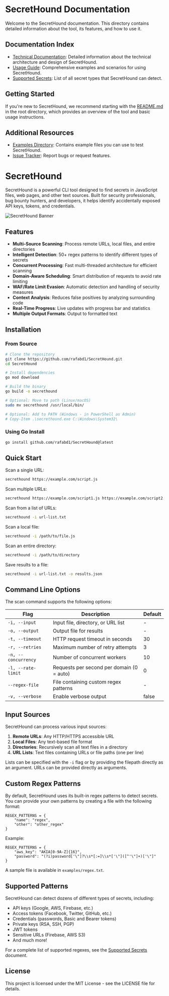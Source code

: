 # SecretHound Documentation

Welcome to the SecretHound documentation. This directory contains detailed information about the tool, its features, and how to use it.

## Documentation Index

- [Technical Documentation](TECHNICAL.md): Detailed information about the technical architecture and design of SecretHound.
- [Usage Guide](USAGE.md): Comprehensive examples and scenarios for using SecretHound.
- [Supported Secrets](SUPPORTED_SECRETS.md): List of all secret types that SecretHound can detect.

## Getting Started

If you're new to SecretHound, we recommend starting with the [README.md](../README.md) in the root directory, which provides an overview of the tool and basic usage instructions.

## Additional Resources

- [Examples Directory](../examples/): Contains example files you can use to test SecretHound.
- [Issue Tracker](https://github.com/rafabd1/SecretHound/issues): Report bugs or request features.

# SecretHound

SecretHound is a powerful CLI tool designed to find secrets in JavaScript files, web pages, and other text sources. Built for security professionals, bug bounty hunters, and developers, it helps identify accidentally exposed API keys, tokens, and credentials.

![SecretHound Banner](https://raw.githubusercontent.com/rafabd1/SecretHound/main/docs/banner.png)

## Features

- **Multi-Source Scanning**: Process remote URLs, local files, and entire directories
- **Intelligent Detection**: 50+ regex patterns to identify different types of secrets
- **Concurrent Processing**: Fast multi-threaded architecture for efficient scanning
- **Domain-Aware Scheduling**: Smart distribution of requests to avoid rate limiting
- **WAF/Rate Limit Evasion**: Automatic detection and handling of security measures
- **Context Analysis**: Reduces false positives by analyzing surrounding code
- **Real-Time Progress**: Live updates with progress bar and statistics
- **Multiple Output Formats**: Output to formatted text

## Installation

### From Source

```bash
# Clone the repository
git clone https://github.com/rafabd1/SecretHound.git
cd SecretHound

# Install dependencies
go mod download

# Build the binary
go build -o secrethound

# Optional: Move to path (Linux/macOS)
sudo mv secrethound /usr/local/bin/

# Optional: Add to PATH (Windows - in PowerShell as Admin)
# Copy-Item .\secrethound.exe C:\Windows\System32\
```

### Using Go Install

```bash
go install github.com/rafabd1/SecretHound@latest
```

## Quick Start

Scan a single URL:

```bash
secrethound https://example.com/script.js
```

Scan multiple URLs:

```bash
secrethound https://example.com/script1.js https://example.com/script2.js
```

Scan from a list of URLs:

```bash
secrethound -i url-list.txt
```

Scan a local file:

```bash
secrethound -i /path/to/file.js
```

Scan an entire directory:

```bash
secrethound -i /path/to/directory
```

Save results to a file:

```bash
secrethound -i url-list.txt -o results.json
```

## Command Line Options

The scan command supports the following options:

| Flag | Description | Default |
|------|-------------|---------|
| `-i, --input` | Input file, directory, or URL list | - |
| `-o, --output` | Output file for results | - |
| `-t, --timeout` | HTTP request timeout in seconds | 30 |
| `-r, --retries` | Maximum number of retry attempts | 3 |
| `-n, --concurrency` | Number of concurrent workers | 10 |
| `-l, --rate-limit` | Requests per second per domain (0 = auto) | 0 |
| `--regex-file` | File containing custom regex patterns | - |
| `-v, --verbose` | Enable verbose output | false |

## Input Sources

SecretHound can process various input sources:

1. **Remote URLs**: Any HTTP/HTTPS accessible URL
2. **Local Files**: Any text-based file format
3. **Directories**: Recursively scan all text files in a directory
4. **URL Lists**: Text files containing URLs or file paths (one per line)

Lists can be specified with the `-i` flag or by providing the filepath directly as an argument. URLs can be provided directly as arguments.

## Custom Regex Patterns

By default, SecretHound uses its built-in regex patterns to detect secrets. You can provide your own patterns by creating a file with the following format:

```
REGEX_PATTERNS = {
    "name": "regex",
    "other": "other_regex"
}
```

Example:

```
REGEX_PATTERNS = {
    "aws_key": "AKIA[0-9A-Z]{16}",
    "password": "(?i)password['\"]?\\s*[:=]\\s*['\"]([^'\"]+)['\"]"
}
```

A sample file is available in `examples/regex.txt`.

## Supported Patterns

SecretHound can detect dozens of different types of secrets, including:

- API keys (Google, AWS, Firebase, etc.)
- Access tokens (Facebook, Twitter, GitHub, etc.)
- Credentials (passwords, Basic and Bearer tokens)
- Private keys (RSA, SSH, PGP)
- JWT tokens
- Sensitive URLs (Firebase, AWS S3)
- And much more!

For a complete list of supported regexes, see the [Supported Secrets](SUPPORTED_SECRETS.md) document.

## License

This project is licensed under the MIT License - see the LICENSE file for details.
